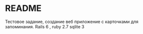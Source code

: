 # README

Тестовое задание, создание веб приложение с карточками для запоминания. 
Rails 6 , ruby 2.7 sqlite 3
